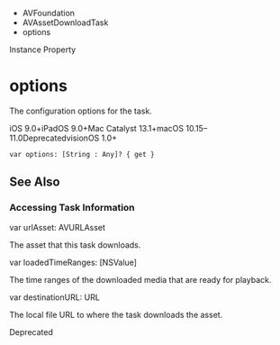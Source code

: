 

- AVFoundation
- AVAssetDownloadTask
-  options 

Instance Property

# options

The configuration options for the task.

iOS 9.0+iPadOS 9.0+Mac Catalyst 13.1+macOS 10.15–11.0DeprecatedvisionOS 1.0+

``` source
var options: [String : Any]? { get }
```

## See Also

### Accessing Task Information

var urlAsset: AVURLAsset

The asset that this task downloads.

var loadedTimeRanges: [NSValue]

The time ranges of the downloaded media that are ready for playback.

var destinationURL: URL

The local file URL to where the task downloads the asset.

Deprecated

